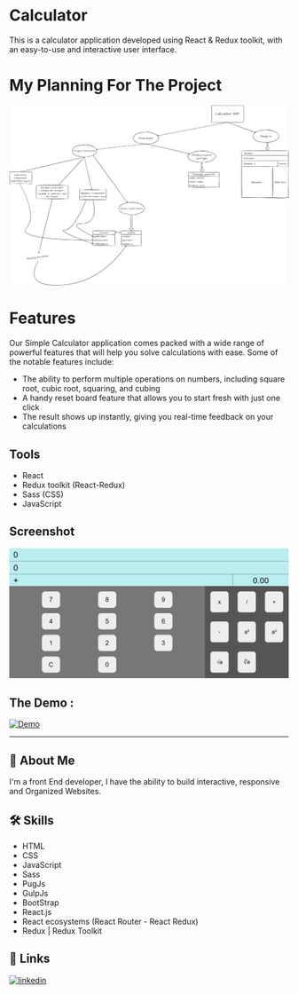 # Calculator

This is a calculator application developed using React & Redux toolkit, with an easy-to-use and interactive user interface.

# My Planning For The Project

![plan](./Project%20Plan.png)

# Features

Our Simple Calculator application comes packed with a wide range of powerful features that will help you solve calculations with ease. Some of the notable features include:

- The ability to perform multiple operations on numbers, including square root, cubic root, squaring, and cubing
- A handy reset board feature that allows you to start fresh with just one click
- The result shows up instantly, giving you real-time feedback on your calculations

## Tools

- React
- Redux toolkit (React-Redux)
- Sass (CSS)
- JavaScript

## Screenshot

![plan](./screenshot/1.png)

## The Demo :

[![Demo](https://img.shields.io/badge/Demo-ffffff?style=for-the-badge&logo=vercel&logoColor=black)](https://calculator-lac-eight.vercel.app/)

---

## 🚀 About Me

I'm a front End developer, I have the ability to build interactive, responsive and Organized Websites.

## 🛠 Skills

- HTML
- CSS
- JavaScript
- Sass
- PugJs
- GulpJs
- BootStrap
- React.js
- React ecosystems (React Router - React Redux)
- Redux | Redux Toolkit

## 🔗 Links

[![linkedin](https://img.shields.io/badge/linkedin-0A66C2?style=for-the-badge&logo=linkedin&logoColor=white)](https://www.linkedin.com/in/abdulrahman-mohammed22/)
